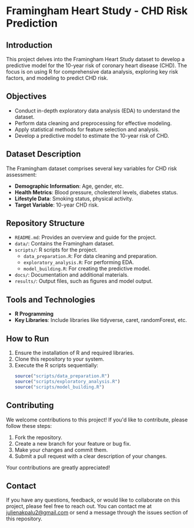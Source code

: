 # Framingham Heart Study - CHD Risk Prediction

## Introduction
This project delves into the Framingham Heart Study dataset to develop a predictive model for the 10-year risk of coronary heart disease (CHD). The focus is on using R for comprehensive data analysis, exploring key risk factors, and modeling to predict CHD risk.

## Objectives
- Conduct in-depth exploratory data analysis (EDA) to understand the dataset.
- Perform data cleaning and preprocessing for effective modeling.
- Apply statistical methods for feature selection and analysis.
- Develop a predictive model to estimate the 10-year risk of CHD.

## Dataset Description
The Framingham dataset comprises several key variables for CHD risk assessment:
- **Demographic Information**: Age, gender, etc.
- **Health Metrics**: Blood pressure, cholesterol levels, diabetes status.
- **Lifestyle Data**: Smoking status, physical activity.
- **Target Variable**: 10-year CHD risk.

## Repository Structure
- `README.md`: Provides an overview and guide for the project.
- `data/`: Contains the Framingham dataset.
- `scripts/`: R scripts for the project.
  - `data_preparation.R`: For data cleaning and preparation.
  - `exploratory_analysis.R`: For performing EDA.
  - `model_building.R`: For creating the predictive model.
- `docs/`: Documentation and additional materials.
- `results/`: Output files, such as figures and model output.

## Tools and Technologies
- **R Programming**
- **Key Libraries**: Include libraries like tidyverse, caret, randomForest, etc.

## How to Run
1. Ensure the installation of R and required libraries.
2. Clone this repository to your system.
3. Execute the R scripts sequentially:
   ```R
   source("scripts/data_preparation.R")
   source("scripts/exploratory_analysis.R")
   source("scripts/model_building.R")
## Contributing
We welcome contributions to this project! If you'd like to contribute, please follow these steps:
1. Fork the repository.
2. Create a new branch for your feature or bug fix.
3. Make your changes and commit them.
4. Submit a pull request with a clear description of your changes.

Your contributions are greatly appreciated!

## Contact
If you have any questions, feedback, or would like to collaborate on this project, please feel free to reach out. You can contact me at julienakpalu2@gmail.com or send a message through the issues section of this repository.
